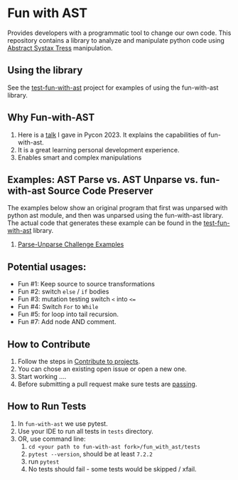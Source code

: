 # Fun with AST
Provides developers with a programmatic tool to change our own code.
This repository contains a library to analyze and manipulate python code using [Abstract Systax Tress](https://docs.python.org/3/library/ast.html) manipulation. 

## Using the library
See the [test-fun-with-ast](https://github.com/shairubin/test-fun-with-ast) project for examples of using the fun-with-ast library.


## Why Fun-with-AST
1. Here is a [talk](https://docs.google.com/presentation/d/e/2PACX-1vQTQQNaUPs7UNO_skE5vxBxaYbu6box99g_DnYYOuXuIKUqxI-_XEMxQ3p0_CBNlE6V9F3NzpOaXzUJ/pub?start=true&loop=false&delayms=30000)
I gave in Pycon 2023. It explains the capabilities of fun-with-ast.
2. It is a great learning personal development experience. 
3. Enables smart and complex manipulations 


## Examples: AST Parse vs. AST Unparse vs. fun-with-ast Source Code Preserver
The examples below show an original program that first was unparsed with 
python ast module, 
and then was unparsed using the fun-with-ast library. The actual code that generates 
these example can be found in the [test-fun-with-ast](https://github.com/shairubin/test-fun-with-ast) 
library. 

1. [Parse-Unparse Challenge Examples](https://shairubin.github.io/fun_with_ast/docs/exampels.html)
## Potential usages:
- Fun #1: Keep source to source transformations
- Fun #2: switch `else` / `if` bodies  
- Fun #3: mutation testing switch `<` into `<=`
- Fun #4: Switch `For` to `While` 
- Fun #5: for loop into tail recursion. 
- Fun #7: Add node AND comment.

## How to Contribute
1. Follow the steps in  [Contribute to projects](https://docs.github.com/en/get-started/quickstart/contributing-to-projects).
2. You can chose an existing open issue or open a new one.
3. Start working .... 
4. Before submitting a pull request make sure tests are [passing](#how-to-run-tests).

## How to Run Tests
1. In `fun-with-ast` we use pytest.
2. Use your IDE to run all tests in `tests` directory. 
3. OR, use command line:
   1. `cd <your path to fun-with-ast fork>/fun_with_ast/tests`
   2. `pytest --version`, should be at least `7.2.2`
   3.  run `pytest`
   4.  No tests should fail - some tests would be skipped / xfail. 
